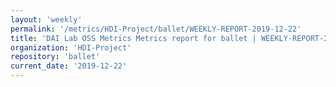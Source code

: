 ```yaml
---
layout: 'weekly'
permalink: '/metrics/HDI-Project/ballet/WEEKLY-REPORT-2019-12-22'
title: 'DAI Lab OSS Metrics Metrics report for ballet | WEEKLY-REPORT-2019-12-22'
organization: 'HDI-Project'
repository: 'ballet'
current_date: '2019-12-22'
---
```

